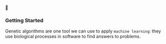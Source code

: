 :baby:

### Getting Started

Genetic algorithms are one tool we can use to apply `machine learning`: they use biological processes in software to find answers to problems.
